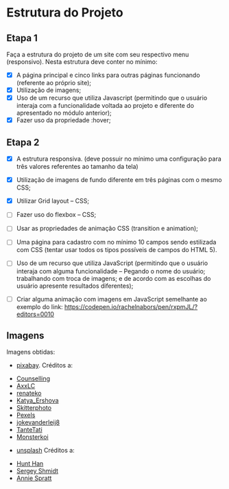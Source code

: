 # Estrutura do Projeto

## Etapa 1

Faça a estrutura do projeto de um site com seu respectivo menu (responsivo). Nesta estrutura deve conter no mínimo:

- [x] A página principal e cinco links para outras páginas funcionando (referente ao próprio site);
- [x] Utilização de imagens;
- [x] Uso de um recurso que utiliza Javascript (permitindo que o usuário interaja com a funcionalidade voltada ao projeto e diferente do apresentado no módulo anterior);
- [x] Fazer uso da propriedade :hover;

## Etapa 2

- [x] A estrutura responsiva. (deve possuir no mínimo uma configuração para três valores referentes ao tamanho da tela)

- [x] Utilização de imagens de fundo diferente em três páginas com o mesmo CSS;

- [x] Utilizar Grid layout – CSS;

- [ ] Fazer uso do flexbox – CSS;

- [ ] Usar as propriedades de animação CSS (transition e animation);

- [ ] Uma página para cadastro com no mínimo 10 campos sendo estilizada com CSS (tentar usar todos os tipos possíveis de campos do HTML 5).

- [ ] Uso de um recurso que utiliza JavaScript (permitindo que o usuário interaja com alguma funcionalidade – Pegando o nome do usuário; trabalhando com troca de imagens; e de acordo com as escolhas do usuário apresente resultados diferentes);

- [ ] Criar alguma animação com imagens em JavaScript semelhante ao exemplo do link: https://codepen.io/rachelnabors/pen/rxpmJL/?editors=0010

## Imagens

Imagens obtidas:

- [pixabay](https://pixabay.com).
Créditos a:
* [Counselling](https://pixabay.com/pt/users/counselling-440107)
* [AxxLC](https://pixabay.com/pt/users/axxlc-1861698)
* [renateko](https://pixabay.com/pt/users/renateko-15186262)
* [Katya_Ershova](https://pixabay.com/pt/users/katya_ershova-21042769)
* [Skitterphoto](https://pixabay.com/pt/users/skitterphoto-324082)
* [Pexels](https://pixabay.com/pt/users/pexels-2286921)
* [jokevanderleij8](https://pixabay.com/pt/users/jokevanderleij8-5591596)
* [TanteTati](https://pixabay.com/pt/users/tantetati-77004)
* [Monsterkoi](https://pixabay.com/pt/users/monsterkoi-65294)

- [unsplash](https://unsplash.com)
Créditos a:
* [Hunt Han](https://unsplash.com/@hunth)
* [Sergey Shmidt](https://unsplash.com/@monstercritic)
* [Annie Spratt](https://unsplash.com/@anniespratt)
